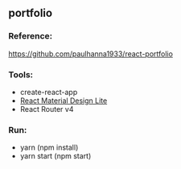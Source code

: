 ## portfolio 

### Reference:
https://github.com/paulhanna1933/react-portfolio

### Tools:
- create-react-app
- [React Material Design Lite](https://tleunen.github.io/react-mdl/)
- React Router v4

### Run:
- yarn (npm install)
- yarn start (npm start)